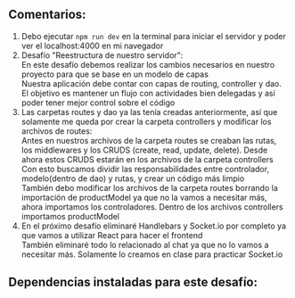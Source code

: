 ## Comentarios:

1. Debo ejecutar `npm run dev` en la terminal para iniciar el servidor y poder ver el localhost:4000 en mi navegador
2. Desafío "Reestructura de nuestro servidor": <br>
   En este desafío debemos realizar los cambios necesarios en nuestro proyecto para que se base en un modelo de capas <br>
   Nuestra aplicación debe contar con capas de routing, controller y dao. El objetivo es mantener un flujo con actividades bien delegadas y así poder tener mejor control sobre el código <br>
3. Las carpetas routes y dao ya las tenía creadas anteriormente, así que solamente me queda por crear la carpeta controllers y modificar los archivos de routes: <br>
   Antes en nuestros archivos de la carpeta routes se creaban las rutas, los middlewares y los CRUDS (create, read, update, delete). Desde ahora estos CRUDS estarán en los archivos de la carpeta controllers <br>
   Con esto buscamos dividir las responsabilidades entre controlador, modelo(dentro de dao) y rutas, y crear un código más limpio <br>
   También debo modificar los archivos de la carpeta routes borrando la importación de productModel ya que no la vamos a necesitar más, ahora importamos los controladores. Dentro de los archivos controllers importamos productModel
4. En el próximo desafío eliminaré Handlebars y Socket.io por completo ya que vamos a utilizar React para hacer el frontend <br>
   También eliminaré todo lo relacionado al chat ya que no lo vamos a necesitar más. Solamente lo creamos en clase para practicar Socket.io



## Dependencias instaladas para este desafío: